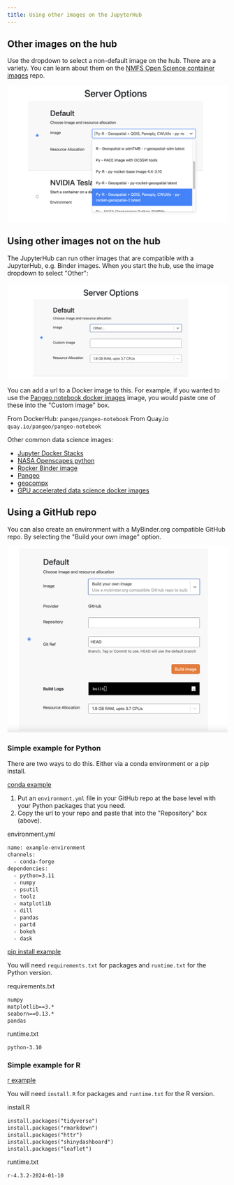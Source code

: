 ```yaml
---
title: Using other images on the JupyterHub
---
```


## Other images on the hub

Use the dropdown to select a non-default image on the hub. There are a variety. You can learn about
them on the [NMFS Open Science container images](https://nmfs-opensci.github.io/container-images/) repo.

![](img/jhub-images.png)


## Using other images not on the hub

The JupyterHub can run other images that are compatible with a JupyterHub, e.g. Binder images. 
When you start the hub, use the image dropdown to select "Other":

![](img/jhub-other-image.png)

You can add a url to a Docker image to this. For example, if you wanted to use the
[Pangeo notebook docker images](https://github.com/pangeo-data/pangeo-docker-images)
image, you would paste one of these into the "Custom image" box.

From DockerHub: `pangeo/pangeo-notebook`
From Quay.io `quay.io/pangeo/pangeo-notebook`

Other common data science images:

* [Jupyter Docker Stacks](https://jupyter-docker-stacks.readthedocs.io/en/latest/)
* [NASA Openscapes python](https://hub.docker.com/r/openscapes/python)
* [Rocker Binder image](https://hub.docker.com/r/rocker/binder)
* [Pangeo](https://github.com/pangeo-data/pangeo-docker-images)
* [geocompx](https://github.com/geocompx/docker)
* [GPU accelerated data science docker images](https://github.com/b-data)

## Using a GitHub repo

You can also create an environment with a MyBinder.org compatible GitHub repo. By selecting the "Build your own image"
option.

![](img/jhub-binder.png)

### Simple example for Python

There are two ways to do this. Either via a conda environment or a pip install.

[conda example](https://github.com/binder-examples/conda)

1. Put an `environment.yml` file in your GitHub repo at the base level with your Python packages that you need.
2. Copy the url to your repo and paste that into the "Repository" box (above).

environment.yml
```
name: example-environment
channels:
  - conda-forge
dependencies:
  - python=3.11
  - numpy
  - psutil
  - toolz
  - matplotlib
  - dill
  - pandas
  - partd
  - bokeh
  - dask
```

[pip install example](https://github.com/binder-examples/requirements)

You will need `requirements.txt` for packages and `runtime.txt` for the Python version.

requirements.txt
```
numpy
matplotlib==3.*
seaborn==0.13.*
pandas
```

runtime.txt
```
python-3.10
```

### Simple example for R

[r example](https://github.com/binder-examples/r)

You will need `install.R` for packages and `runtime.txt` for the R version.

install.R
```
install.packages("tidyverse")
install.packages("rmarkdown")
install.packages("httr")
install.packages("shinydashboard")
install.packages("leaflet")
```

runtime.txt
```
r-4.3.2-2024-01-10
```








